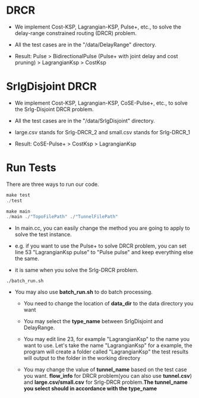 # DRCR

- We implement Cost-KSP, Lagrangian-KSP, Pulse+, etc., to solve the delay-range constrained routing (DRCR) problem.

- All the test cases are in the "/data/DelayRange" directory.

- Result: Pulse > BidirectionalPulse (Pulse+ with joint delay and cost pruning) > LagrangianKsp > CostKsp

# SrlgDisjoint DRCR

- We implement Cost-KSP, Lagrangian-KSP, CoSE-Pulse+, etc., to solve the Srlg-Disjoint DRCR problem.

- All the test cases are in the "/data/SrlgDisjoint" directory.

- large.csv stands for Srlg-DRCR_2 and small.csv stands for Srlg-DRCR_1

- Result: CoSE-Pulse+ > CostKsp > LagrangianKsp

# Run Tests

There are three ways to run our code.
```c++
make test
./test
```

```c++
make main
./main ./"TopoFilePath" ./"TunnelFilePath" 
```

- In main.cc, you can easily change the method you are going to apply to solve the test instance.

- e.g. if you want to use the Pulse+ to solve DRCR problem, you can set line 53 "LagrangianKsp pulse" to "Pulse pulse" and keep everything else the same.

- it is same when you solve the Srlg-DRCR problem.

```
./batch_run.sh
```

- You may also use **batch_run.sh** to do batch processing. 

  - You need to change the location of **data_dir** to the data directory you want 

  - You may select the **type_name** between SrlgDisjoint and DelayRange.

  - You may edit line 23, for example "LagrangianKsp" to the name you want to use. Let's take the name "LagrangianKsp" for a example, the program will create a folder called "LagrangianKsp" the test results will output to the folder in the working directory

  - You may change the value of **tunnel_name** based on the test case you want. **flow_info** for DRCR problem(you can also use **tunnel.csv**) and **large.csv/small.csv** for Srlg-DRCR problem.**The tunnel_name you select should in accordance with the type_name**
